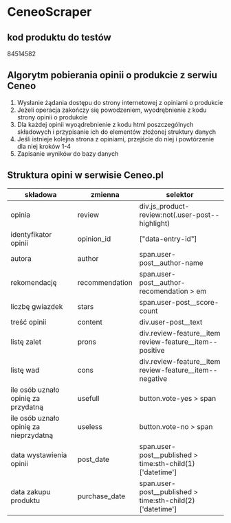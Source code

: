 # CeneoScraper

## kod produktu do testów 
84514582

## Algorytm pobierania opinii o produkcie z serwiu Ceneo
1. Wysłanie żądania dostępu do strony internetowej z opiniami o produkcie 
2. Jeżeli operacja zakończy się powodzeniem, wyodrębnienie z kodu strony opinii o produkcie 
3. Dla każdej opinii wyoądrebnienie z kodu html poszczególnych składowych i przypisanie ich do elementów złożonej struktury danych 
4. Jeśli istnieje kolejna strona z opiniami, przejście do niej i powtórzenie dla niej kroków 1-4
5. Zapisanie wyników do bazy danych 

## Struktura opini w serwisie Ceneo.pl

|składowa|zmienna|selektor|
|--------|-------|--------|
|opinia|review|div.js_product-review:not(.user-post--highlight)|
|identyfikator opinii|opinion_id|["data-entry-id"]|
|autora|author|span.user-post__author-name|
|rekomendację|recommendation|span.user-post__author-recomendation > em|
|liczbę gwiazdek|stars|span.user-post__score-count|
|treść opinii|content|div.user-post__text|
|listę zalet|prons|div.review-feature__item review-feature__item--positive|
|listę wad|cons|div.review-feature__item review-feature__item--negative|
|ile osób uznało opinię za przydatną|usefull|button.vote-yes > span|
|ile osób uznało opinię za nieprzydatną|useless|button.vote-no > span|
|data wystawienia opinii|post_date|span.user-post__published > time:sth-child(1)['datetime']|
|data zakupu produktu|purchase_date|span.user-post__published > time:sth-child(2)['datetime']|



